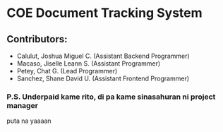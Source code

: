 # COE Document Tracking System

## Contributors:
- Calulut, Joshua Miguel C. (Assistant Backend Programmer)
- Macaso, Jiselle Leann S. (Assistant Programmer)
- Petey, Chat G. (Lead Programmer)
- Sanchez, Shane David U. (Assistant Frontend Programmer)


### P.S. Underpaid kame rito, di pa kame sinasahuran ni project manager
puta na yaaaan
